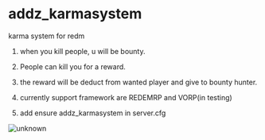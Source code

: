 # addz_karmasystem
karma system for redm


1. when you kill people, u will be bounty.

2. People can kill you for a reward.

3. the reward will be deduct from wanted player and give to bounty hunter.

4. currently support framework are REDEMRP and VORP(in testing)

5. add ensure addz_karmasystem in server.cfg

![unknown](https://user-images.githubusercontent.com/6275693/130782994-27cf322f-a136-4d0d-8421-bac4345adb3a.png)

